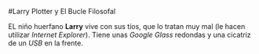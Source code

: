 #Larry Plotter y El Bucle Filosofal

EL niño huerfano **Larry** vive con sus tíos, que lo tratan muy mal (le hacen utilizar *Internet Explorer*).
Tiene unas *Google Glass* redondas y una cicatriz de un *USB* en la frente.
